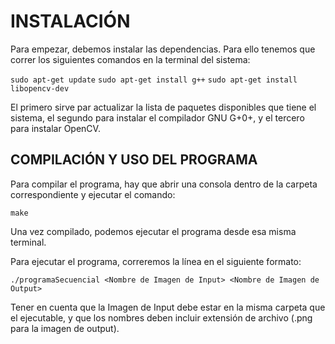 # INSTALACIÓN
Para empezar, debemos instalar las dependencias.
Para ello tenemos que correr los siguientes comandos en la terminal del sistema:

```sudo apt-get update```
```sudo apt-get install g++```
```sudo apt-get install libopencv-dev```

El primero sirve par actualizar la lista de paquetes disponibles que tiene el sistema, el segundo para instalar el compilador GNU G+0+, y el tercero para instalar OpenCV.

## COMPILACIÓN Y USO DEL PROGRAMA
Para compilar el programa, hay que abrir una consola dentro de la carpeta correspondiente y ejecutar el comando:

```make```

Una vez compilado, podemos ejecutar el programa desde esa misma terminal.

Para ejecutar el programa, correremos la línea en el siguiente formato:

```./programaSecuencial <Nombre de Imagen de Input> <Nombre de Imagen de Output>```

Tener en cuenta que la Imagen de Input debe estar en la misma carpeta que el ejecutable, y que los nombres deben incluir extensión de archivo (.png para la imagen de output).